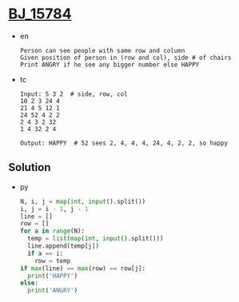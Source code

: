 # [BJ_15784](https://acmicpc.net/problem/15784)

* en

  ```en
  Person can see people with same row and column
  Given position of person in (row and col), side # of chairs
  Print ANGRY if he see any bigger number else HAPPY
  ```

* tc

  ```tc
  Input: 5 3 2  # side, row, col
  10 2 3 24 4
  21 4 5 12 1
  24 52 4 2 2
  2 4 3 2 32
  1 4 32 2 4

  Output: HAPPY  # 52 sees 2, 4, 4, 4, 24, 4, 2, 2, so happy
  ```

## Solution

* py

  ```py
  N, i, j = map(int, input().split())
  i, j = i - 1, j - 1
  line = []
  row = []
  for a in range(N):
    temp = list(map(int, input().split()))
    line.append(temp[j])
    if a == i:
      row = temp
  if max(line) == max(row) == row[j]:
    print('HAPPY')
  else:
    print('ANGRY')
  ```
